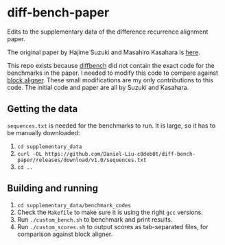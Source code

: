 # diff-bench-paper
Edits to the supplementary data of the difference recurrence alignment paper.

The original paper by Hajime Suzuki and Masahiro Kasahara is
[here](https://bmcbioinformatics.biomedcentral.com/articles/10.1186/s12859-018-2014-8).

This repo exists because [diffbench](https://github.com/ocxtal/diffbench)
did not contain the exact code for the benchmarks in the paper.
I needed to modify this code to compare against
[block aligner](https://github.com/Daniel-Liu-c0deb0t/block-aligner).
These small modifications are my only contributions to this code. The
initial code and paper are all by Suzuki and Kasahara.

## Getting the data
`sequences.txt` is needed for the benchmarks to run. It is large, so it has to
be manually downloaded:

1. `cd supplementary_data`
2. `curl -OL https://github.com/Daniel-Liu-c0deb0t/diff-bench-paper/releases/download/v1.0/sequences.txt`
3. `cd ..`

## Building and running
1. `cd supplementary_data/benchmark_codes`
2. Check the `Makefile` to make sure it is using the right `gcc` versions.
3. Run `./custom_bench.sh` to benchmark and print results.
4. Run `./custom_scores.sh` to output scores as tab-separated files,
for comparison against block aligner.
